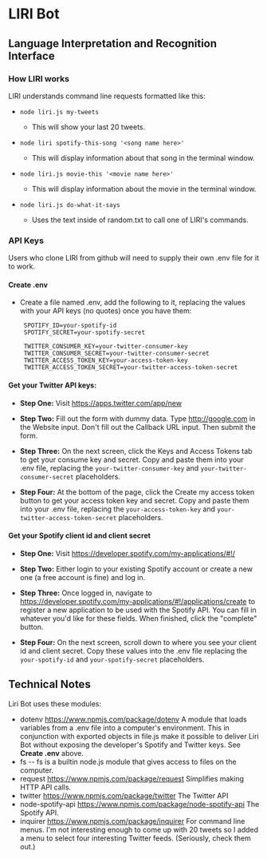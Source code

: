 # LIRI Bot
## Language Interpretation and Recognition Interface

### How LIRI works

LIRI understands command line requests formatted like this:
- `node liri.js my-tweets`
  - This will show your last 20 tweets.


- `node liri spotify-this-song '<song name here>'`
  - This will display information about that song in the terminal window.


- `node liri.js movie-this '<movie name here>'`
  - This will display information about the movie in the terminal window.


- `node liri.js do-what-it-says`
  - Uses the text inside of random.txt to call one of LIRI's commands.

### API Keys

Users who clone LIRI from github will need to supply their own .env file for it to work.

#### Create .env
- Create a file named .env, add the following to it, replacing the values with your API keys (no quotes) once you have them:
  ```
   SPOTIFY_ID=your-spotify-id
   SPOTIFY_SECRET=your-spotify-secret

   TWITTER_CONSUMER_KEY=your-twitter-consumer-key
   TWITTER_CONSUMER_SECRET=your-twitter-consumer-secret
   TWITTER_ACCESS_TOKEN_KEY=your-access-token-key
   TWITTER_ACCESS_TOKEN_SECRET=your-twitter-access-token-secret
  ```

#### Get your Twitter API keys:

-   **Step One:** Visit https://apps.twitter.com/app/new

-  **Step Two:** Fill out the form with dummy data. Type http://google.com in the Website input. Don't fill out the Callback URL input. Then submit the form.

-  **Step Three:** On the next screen, click the Keys and Access Tokens tab to get your consume key and secret.
  Copy and paste them into your .env file, replacing the `your-twitter-consumer-key` and `your-twitter-consumer-secret` placeholders.

-  **Step Four:** At the bottom of the page, click the Create my access token button to get your access token key and secret.  Copy and paste them into your .env file, replacing the `your-access-token-key` and `your-twitter-access-token-secret` placeholders.

#### Get your Spotify client id and client secret
-  **Step One:** Visit https://developer.spotify.com/my-applications/#!/

-  **Step Two:** Either login to your existing Spotify account or create a new one (a free account is fine) and log in.

-  **Step Three:** Once logged in, navigate to https://developer.spotify.com/my-applications/#!/applications/create to register a new application to be used with the Spotify API. You can fill in whatever you'd like for these fields. When finished, click the "complete" button.

-  **Step Four:** On the next screen, scroll down to where you see your client id and client secret. Copy these values into the .env file replacing the  `your-spotify-id` and `your-spotify-secret` placeholders.

## Technical Notes

Liri Bot uses these modules:

- dotenv  https://www.npmjs.com/package/dotenv
  A module that loads variables from a .env file into a computer's environment.  This in conjunction with exported objects in file.js make it possible to deliver Liri Bot without exposing the developer's Spotify and Twitter keys.  See **Create .env** above.
- fs -- fs is a builtin node.js module that gives access to files on the computer.
- request  https://www.npmjs.com/package/request
  Simplifies making HTTP API calls.
- twitter  https://www.npmjs.com/package/twitter
  The Twitter API
- node-spotify-api  https://www.npmjs.com/package/node-spotify-api
  The Spotify API.
- inquirer  https://www.npmjs.com/package/inquirer 
  For command line menus.  I'm not interesting enough to come up with 20 tweets so I added a menu to select four interesting Twitter feeds.  (Seriously, check them out.)


